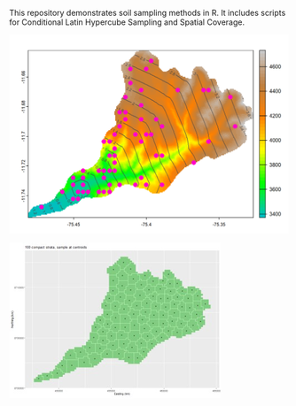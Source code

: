 This repository demonstrates soil sampling methods in R. It includes scripts for Conditional Latin Hypercube Sampling and Spatial Coverage.

![](./outputs/clhs_export.png)

![](./outputs/spatial_coverage.jpg)
